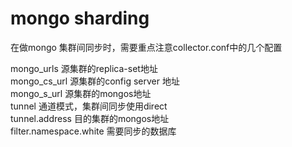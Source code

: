 # mongo sharding 

在做mongo 集群间同步时，需要重点注意collector.conf中的几个配置  

mongo_urls  源集群的replica-set地址   
mongo_cs_url 源集群的config server 地址  
mongo_s_url  源集群的mongos地址  
tunnel 通道模式，集群间同步使用direct  
tunnel.address 目的集群的mongos地址  
filter.namespace.white  需要同步的数据库   
